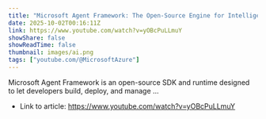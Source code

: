 ```yaml
---
title: "Microsoft Agent Framework: The Open-Source Engine for Intelligent AI Agents"
date: 2025-10-02T00:16:11Z
link: https://www.youtube.com/watch?v=yOBcPuLLmuY
showShare: false
showReadTime: false
thumbnail: images/ai.png
tags: ["youtube.com/@MicrosoftAzure"]
---
```

Microsoft Agent Framework is an open-source SDK and runtime designed to let developers build, deploy, and manage ...

- Link to article: https://www.youtube.com/watch?v=yOBcPuLLmuY